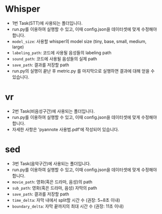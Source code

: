 # Whisper

- 1번 Task(STT)에 사용되는 폴더입니다.
- run.py를 이용하여 실행할 수 있고, 이때 config.json을 데이터셋에 맞게 수정해야합니다.
- `model_size`: 사용할 whisper의 model size (tiny, base, small, medium, large)
- `labeling_path`: 코드에 사용될 음성들의 labeling path
- `sound_path`: 코드에 사용될 음성들의 실제 path
- `save_path`: 결과를 저장할 path
- run.py의 실행이 끝난 후 metric.py 를 마지막으로 실행하면 결과에 대해 얻을 수 있습니다.

# vr

- 2번 Task(비음성구간)에 사용되는 폴더입니다.
- run.py를 이용하여 실행할 수 있고, 이때 config.json을 데이터셋에 맞게 수정해야합니다.
- 자세한 사항은 'pyannote 사용법.pdf'에 작성되어 있습니다.

# sed

- 3번 Task(음악구간)에 사용되는 폴더입니다.
- run.py를 이용하여 실행할 수 있고, 이때 config.json을 데이터셋에 맞게 수정해야합니다.
- `movie_path`: 영화(혹은 드라마, 음성)의 path
- `sub_path`: 영화(혹은 드라마, 음성) 자막의 path
- `save_path`: 결과를 저장할 path
- `time_delta`: 자막 내에서 split할 시간 수 (권장: 5~8초 이내)
- `boundary_delta`: 자막 끝까지의 최대 시간 수 (권장: 11초 이내)
